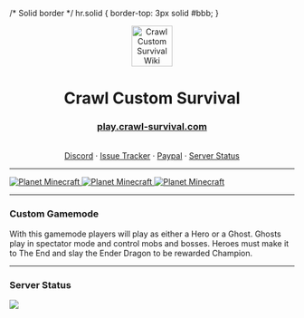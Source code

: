 /* Solid border */
hr.solid {
  border-top: 3px solid #bbb;
}

<p align="center">
	<a href="https://www.crawl-survival.com/">
		<img src="https://www.crawl-survival.com/assets/server-icon.png?raw=true" alt="Crawl Custom Survival Wiki" width=72 height=72>
	</a>
	<h1 align="center">Crawl Custom Survival</h1>
	<a href="https://crawl-survival.com">
		<h3 align="center">play.crawl-survival.com</h3>
	</a>
	<p align="center">
		<br>
		<a href="https://www.crawl-survival.com/wiki/#hero-commands">Discord</a>
		·
		<a href="https://www.crawl-survival.com/wiki/#craftable-spells">Issue Tracker</a>
		·
		<a href="https://www.crawl-survival.com/wiki/mobs-artifacts/">Paypal</a>
		·
		<a href="https://www.crawl-survival.com/wiki/#server-status">Server Status</a>
	</p>
</p>
<hr class="solid">
<a href="https://www.crawl-survival.com/">
	<img src="https://www.crawl-survival.com/assets/pmc.png?raw=true" alt="Planet Minecraft">
</a>
<a href="https://www.crawl-survival.com/">
	<img src="https://www.crawl-survival.com/assets/pmc.png?raw=true" alt="Planet Minecraft">
</a>
<a href="https://www.crawl-survival.com/">
	<img src="https://www.crawl-survival.com/assets/pmc.png?raw=true" alt="Planet Minecraft">
</a>

***
### Custom Gamemode
With this gamemode players will play as either a Hero or a Ghost. Ghosts play in spectator mode and control mobs and bosses. Heroes must make it to The End and slay the Ender Dragon to be rewarded Champion.

***
### Server Status
![](https://camo.githubusercontent.com/5032f4f77c432e23d79f3f3cc30d35cbaa7438a76efda32f89997e6a975fcc08/687474703a2f2f7374617475732e6d636c6976652e65752f4d696e656372616674253230312e31362e332532304a61766125323045646974696f6e2f706c61792e637261776c2d737572766976616c2e636f6d2f32353536352f62616e6e65722e706e67?raw=true)